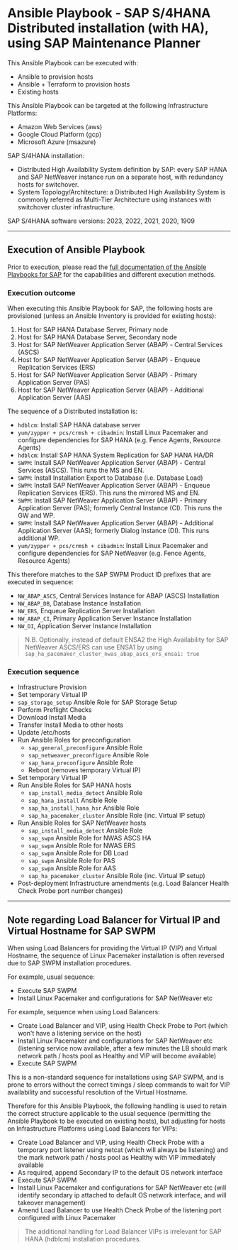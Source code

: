# Ansible Playbook - SAP S/4HANA Distributed installation (with HA), using SAP Maintenance Planner

This Ansible Playbook can be executed with:
- Ansible to provision hosts
- Ansible + Terraform to provision hosts
- Existing hosts

This Ansible Playbook can be targeted at the following Infrastructure Platforms:
- Amazon Web Services (aws)
- Google Cloud Platform (gcp)
- Microsoft Azure (msazure)

SAP S/4HANA installation:
- Distributed High Availability System definition by SAP: every SAP HANA and SAP NetWeaver instance run on a separate host, with redundancy hosts for switchover.
- System Topology/Architecture: a Distributed High Availability System is commonly referred as Multi-Tier Architecture using instances with switchover cluster infrastructure.

SAP S/4HANA software versions:
2023, 2022, 2021, 2020, 1909

---

## Execution of Ansible Playbook

Prior to execution, please read the [full documentation of the Ansible Playbooks for SAP](../docs/README.md) for the capabilities and different execution methods.

### Execution outcome

When executing this Ansible Playbook for SAP, the following hosts are provisioned (unless an Ansible Inventory is provided for existing hosts):
1. Host for SAP HANA Database Server, Primary node
2. Host for SAP HANA Database Server, Secondary node
3. Host for SAP NetWeaver Application Server (ABAP) - Central Services (ASCS)
4. Host for SAP NetWeaver Application Server (ABAP) - Enqueue Replication Services (ERS)
5. Host for SAP NetWeaver Application Server (ABAP) - Primary Application Server (PAS)
6. Host for SAP NetWeaver Application Server (ABAP) - Additional Application Server (AAS)

The sequence of a Distributed installation is:
- `hdblcm`: Install SAP HANA database server
- `yum/zypper + pcs/crmsh + cibadmin`: Install Linux Pacemaker and configure dependencies for SAP HANA (e.g. Fence Agents, Resource Agents)
- `hdblcm`: Install SAP HANA System Replication for SAP HANA HA/DR
- `SWPM`: Install SAP NetWeaver Application Server (ABAP) - Central Services (ASCS). This runs the MS and EN.
- `SWPM`: Install Installation Export to Database (i.e. Database Load)
- `SWPM`: Install SAP NetWeaver Application Server (ABAP) - Enqueue Replication Services (ERS). This runs the mirrored MS and EN.
- `SWPM`: Install SAP NetWeaver Application Server (ABAP) - Primary Application Server (PAS); formerly Central Instance (CI). This runs the GW and WP.
- `SWPM`: Install SAP NetWeaver Application Server (ABAP) - Additional Application Server (AAS); formerly Dialog Instance (DI). This runs additional WP.
- `yum/zypper + pcs/crmsh + cibadmin`: Install Linux Pacemaker and configure dependencies for SAP NetWeaver (e.g. Fence Agents, Resource Agents)

This therefore matches to the SAP SWPM Product ID prefixes that are executed in sequence:
- `NW_ABAP_ASCS`, Central Services Instance for ABAP (ASCS) Installation
- `NW_ABAP_DB`, Database Instance Installation
- `NW_ERS`, Enqueue Replication Server Installation
- `NW_ABAP_CI`, Primary Application Server Instance Installation
- `NW_DI`, Application Server Instance Installation

> N.B. Optionally, instead of default ENSA2 the High Availability for SAP NetWeaver ASCS/ERS can use ENSA1 by using `sap_ha_pacemaker_cluster_nwas_abap_ascs_ers_ensa1: true`

### Execution sequence

- Infrastructure Provision
- Set temporary Virtual IP
- `sap_storage_setup` Ansible Role for SAP Storage Setup
- Perform Preflight Checks
- Download Install Media
- Transfer Install Media to other hosts
- Update /etc/hosts
- Run Ansible Roles for preconfiguration
    - `sap_general_preconfigure` Ansible Role
    - `sap_netweaver_preconfigure` Ansible Role
    - `sap_hana_preconfigure` Ansible Role
    - Reboot (removes temporary Virtual IP)
- Set temporary Virtual IP
- Run Ansible Roles for SAP HANA hosts
    - `sap_install_media_detect` Ansible Role
    - `sap_hana_install` Ansible Role
    - `sap_ha_install_hana_hsr` Ansible Role
    - `sap_ha_pacemaker_cluster` Ansible Role (inc. Virtual IP setup)
- Run Ansible Roles for SAP NetWeaver hosts
    - `sap_install_media_detect` Ansible Role
    - `sap_swpm` Ansible Role for NWAS ASCS HA
    - `sap_swpm` Ansible Role for NWAS ERS
    - `sap_swpm` Ansible Role for DB Load
    - `sap_swpm` Ansible Role for PAS
    - `sap_swpm` Ansible Role for AAS
    - `sap_ha_pacemaker_cluster` Ansible Role (inc. Virtual IP setup)
- Post-deployment Infrastructure amendments (e.g. Load Balancer Health Check Probe port number changes)

---

## Note regarding Load Balancer for Virtual IP and Virtual Hostname for SAP SWPM

When using Load Balancers for providing the Virtual IP (VIP) and Virtual Hostname, the sequence of Linux Pacemaker installation is often reversed due to SAP SWPM installation procedures.

For example, usual sequence:
- Execute SAP SWPM
- Install Linux Pacemaker and configurations for SAP NetWeaver etc

For example, sequence when using Load Balancers:
- Create Load Balancer and VIP, using Health Check Probe to Port (which won't have a listening service on the host)
- Install Linux Pacemaker and configurations for SAP NetWeaver etc (listening service now available, after a few minutes the LB should mark network path / hosts pool as Healthy and VIP will become available)
- Execute SAP SWPM

This is a non-standard sequence for installations using SAP SWPM, and is prone to errors without the correct timings / sleep commands to wait for VIP availability and successful resolution of the Virtual Hostname.

Therefore for this Ansible Playbook, the following handling is used to retain the correct structure applicable to the usual sequence (permitting the Ansible Playbook to be executed on existing hosts), but adjusting for hosts on Infrastructure Platforms using Load Balancers for VIPs:
- Create Load Balancer and VIP, using Health Check Probe with a temporary port listener using netcat (which will always be listening) and the mark network path / hosts pool as Healthy with VIP immediately available
- As required, append Secondary IP to the default OS network interface
- Execute SAP SWPM
- Install Linux Pacemaker and configurations for SAP NetWeaver etc (will identify secondary ip attached to default OS network interface, and will takeover management)
- Amend Load Balancer to use Health Check Probe of the listening port configured with Linux Pacemaker

> The additional handling for Load Balancer VIPs is irrelevant for SAP HANA (hdblcm) installation procedures.
